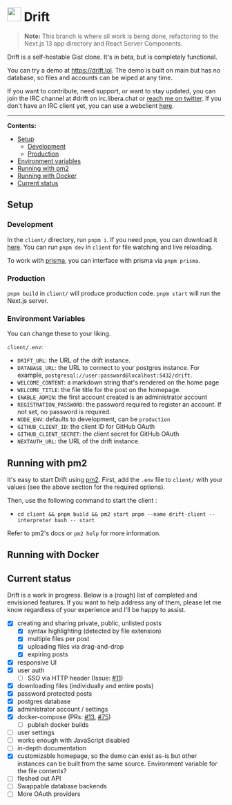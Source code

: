 # <img src="client/public/assets/logo.png" height="32px" alt="" /> Drift

> **Note:** This branch is where all work is being done, refactoring to the Next.js 13 app directory and React Server Components.


Drift is a self-hostable Gist clone. It's in beta, but is completely functional.

You can try a demo at https://drift.lol. The demo is built on main but has no database, so files and accounts can be wiped at any time.

If you want to contribute, need support, or want to stay updated, you can join the IRC channel at #drift on irc.libera.chat or [reach me on twitter](https://twitter.com/Max_Leiter). If you don't have an IRC client yet, you can use a webclient [here](https://demo.thelounge.chat/#/connect?join=%23drift&nick=drift-user&realname=Drift%20User). 
<hr />

**Contents:**
- [Setup](#setup)
  - [Development](#development)
  - [Production](#production)
- [Environment variables](#environment-variables)
- [Running with pm2](#running-with-pm2)
- [Running with Docker](#running-with-docker)
- [Current status](#current-status)

## Setup

### Development

In the `client/` directory, run `pnpm i`. If you need `pnpm`, you can download it [here](https://pnpm.io/installation).
You can run `pnpm dev` in `client` for file watching and live reloading.

To work with [prisma](prisma.io/), you can interface with prisma via `pnpm prisma`.

### Production

`pnpm build` in `client/` will produce production code. `pnpm start` will run the Next.js server.

### Environment Variables

You can change these to your liking.

`client/.env`:

- `DRIFT_URL`: the URL of the drift instance. 
- `DATABASE_URL`: the URL to connect to your postgres instance. For example, `postgresql://user:password@localhost:5432/drift`. 
- `WELCOME_CONTENT`: a markdown string that's rendered on the home page
- `WELCOME_TITLE`: the file title for the post on the homepage.
- `ENABLE_ADMIN`: the first account created is an administrator account
- `REGISTRATION_PASSWORD`: the password required to register an account. If not set, no password is required.
- `NODE_ENV`: defaults to development, can be `production`
- `GITHUB_CLIENT_ID`: the client ID for GitHub OAuth
- `GITHUB_CLIENT_SECRET`: the client secret for GitHub OAuth
- `NEXTAUTH_URL`: the URL of the drift instance.

## Running with pm2

It's easy to start Drift using [pm2](https://pm2.keymetrics.io/).
First, add the `.env` file to `client/` with your values (see the above section for the required options).

Then, use the following command to start the client :

- `cd client && pnpm build && pm2 start pnpm --name drift-client --interpreter bash -- start`

 Refer to pm2's docs or `pm2 help` for more information.

## Running with Docker

## Current status

Drift is a work in progress. Below is a (rough) list of completed and envisioned features. If you want to help address any of them, please let me know regardless of your experience and I'll be happy to assist.

- [x] creating and sharing private, public, unlisted posts
  - [x] syntax highlighting (detected by file extension)
  - [x] multiple files per post
  - [x] uploading files via drag-and-drop
  - [x] expiring posts
- [x] responsive UI
- [x] user auth
  - [ ] SSO via HTTP header (Issue: [#11](https://github.com/MaxLeiter/Drift/issues/11))
- [x] downloading files (individually and entire posts)
- [x] password protected posts
- [x] postgres database
- [x] administrator account / settings
- [x] docker-compose (PRs: [#13](https://github.com/MaxLeiter/Drift/pull/13), [#75](https://github.com/MaxLeiter/Drift/pull/75))
  - [ ] publish docker builds
- [ ] user settings
- [ ] works enough with JavaScript disabled
- [ ] in-depth documentation
- [x] customizable homepage, so the demo can exist as-is but other instances can be built from the same source. Environment variable for the file contents?
- [ ] fleshed out API
- [ ] Swappable database backends
- [ ] More OAuth providers
